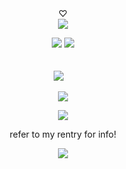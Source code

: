 

<div id="header" align="center">
♡
   <div id="header" align="center"> 
<div id="header" align="center">
<img src="https://64.media.tumblr.com/7f1893eb9c466166fbe7131ea5f202ab/30da6dba59ccd1ec-54/s100x200/dd7700d1322c5064451f27528916ae9247c3d71e.gifv">


![](https://komarev.com/ghpvc/?username=yurenagara&label=⠀⠀⠀goon⠀⠀⠀&style=plastic&color=1a1c1b) <img src="https://maguro.carrd.co/assets/images/gallery03/f63fd80d.gif?v=10a293e5">
</p>
ㅤㅤ
<div id="header" align="center">



<div id="header" align="center">

<img src="https://i.ibb.co/RTQVxRBL/blur-edges-61-1-1.png">
⠀

<div id="header" align="center">

[<img src="https://i.ibb.co/RkBJFrVr/cooltext484835757295553.png">](https://angelic.atabook.org/) 
<div id="header" align="center">
  
[<img src="https://i.ibb.co/VcJvCc3R/cooltext484835784075411.png">](https://yurenagara.straw.page/) 

refer to my rentry for info!
<div id="header" align="center">

<img src="https://xyz.crd.co/assets/images/gallery06/22f2c728.gif?v=de6feabd">


